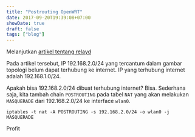 ```yaml
---
title: "Postrouting OpenWRT" 
date: 2017-09-20T19:39:08+07:00
showDate: true
draft: false
tags: ["blog"]
---
```

Melanjutkan [artikel tentang relayd](/posts/2017-09-19-tp-link-mr3420-v3-eu-wds-mode-dengan-firmware-lede)

Pada artikel tersebut, IP 192.168.2.0/24 yang tercantum dalam gambar topologi belum dapat terhubung ke internet. IP yang terhubung internet adalah 192.168.1.0/24.

Apakah bisa 192.168.2.0/24 dibuat terhubung internet? Bisa. Sederhana saja, kita tambah chain `POSTROUTING` pada tabel `NAT` yang akan melakukan `MASQUERADE` dari 192.168.2.0/24 ke interface `wlan0`.

```
iptables -t nat -A POSTROUTING -s 192.168.2.0/24 -o wlan0 -j MASQUERADE
```

Profit
